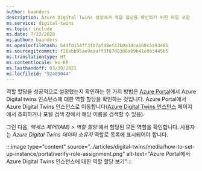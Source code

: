 ```yaml
---
author: baanders
description: Azure Digital Twins 설정에서 역할 할당을 확인하기 위한 파일 포함
ms.service: digital-twins
ms.topic: include
ms.date: 7/22/2020
ms.author: baanders
ms.openlocfilehash: b4dfd154ff3fb7af48ef43b0a1dca168c5a93481
ms.sourcegitcommit: f28ebb95ae9aaaff3f87d8388a09b41e0b3445b5
ms.translationtype: HT
ms.contentlocale: ko-KR
ms.lasthandoff: 03/30/2021
ms.locfileid: "92489044"
---
```

역할 할당을 성공적으로 설정했는지 확인하는 한 가지 방법은 [Azure Portal](https://portal.azure.com)에서 Azure Digital twins 인스턴스에 대한 역할 할당을 확인하는 것입니다. Azure Portal에서 Azure Digital Twins 인스턴스로 이동합니다([Azure Digital Twins 인스턴스](https://portal.azure.com/#blade/HubsExtension/BrowseResource/resourceType/Microsoft.DigitalTwins%2FdigitalTwinsInstances) 페이지에서 조회하거나 포털 검색 창에서 해당 이름을 검색할 수 있음).

그런 다음, *액세스 제어(IAM) > 역할 할당* 에서 할당된 모든 역할을 확인합니다. 사용자는 *Azure Digital Twins 데이터 소유자* 역할로 목록에 표시되어야 합니다. 

:::image type="content" source="../articles/digital-twins/media/how-to-set-up-instance/portal/verify-role-assignment.png" alt-text="Azure Portal에서 Azure Digital Twins 인스턴스에 대한 역할 할당 보기":::